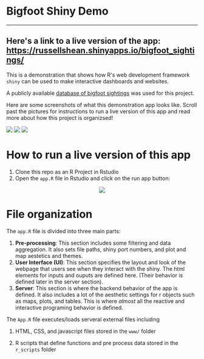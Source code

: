 # Bigfoot Shiny Demo
---------------------------------------------------------------------
Here's a link to a live version of the app: https://russellshean.shinyapps.io/bigfoot_sightings/
--------------------------------------------------------------------
This is a demonstration that shows how R's web development framework `shiny` can be used to make interactive dashboards and websites.  

A publicly available <a href="https://www.bfro.net/GDB">database of bigfoot sightings</a> was used for this project.

Here are some screenshots of what this demonstration app looks like. Scroll past the pictures for instructions to run a live version of this app and read more about how this project is organizsed! 

<img src="https://user-images.githubusercontent.com/119683040/230192238-c480caf0-336f-4043-8e66-7f5b8f73180b.png">
<img src="https://user-images.githubusercontent.com/119683040/230192825-1937b50d-9588-4882-9713-2b8b85a0115d.png">
<img src="https://user-images.githubusercontent.com/119683040/230193191-bb88429a-ee6d-49f0-8a46-a6ebde0f2d06.png">



# How to run a live version of this app
1. Clone this repo as an R Project in Rstudio
2. Open the `app.R` file in Rstudio and click on the run app button:

  <p align="center">          
  <img src="https://user-images.githubusercontent.com/119683040/215877771-f2573a55-cd9d-421e-84ed-7b21aeae1ae9.png">             
  </p>  
  
 
# File organization        
The `app.R` file is divided into three main parts:
1. <strong>Pre-processing</strong>: This section includes some filtering and data aggregation. It also sets file paths, shiny port numbers, and plot and map aestetics and themes.       
2. <strong>User Interface (UI)</strong>: This section specifies the layout and look of the webpage that users see when they interact with the shiny. The html elements for inputs and ouputs are defined here. (Their behavior is defined later in the server section).       
3. <strong>Server</strong>: This section is where the backend behavior of the app is defined. It also includes a lot of the aesthetic settings for r objects such as maps, plots, and tables. This is where <em>almost</em> all the reactive and interactive programing behavior is defined. 

The `App.R` file executes/loads serveral external files including      
1. HTML, CSS, and javascript files stored in the `www/` folder         

2. R scripts that define functions and pre process data stored in the `r_scripts` folder




